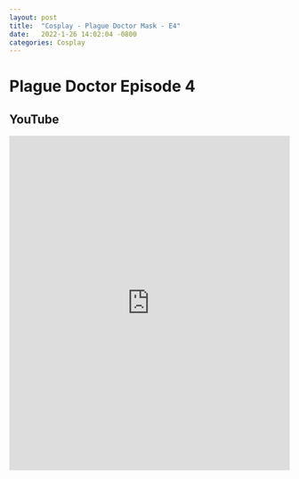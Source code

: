 ```yaml
---
layout: post
title:  "Cosplay - Plague Doctor Mask - E4"
date:   2022-1-26 14:02:04 -0800
categories: Cosplay
---
```


# Plague Doctor Episode 4
## YouTube
<iframe width="100%" height="600" src="https://www.youtube.com/embed/RdwtGnUgduk" title="YouTube video player" frameborder="0" allow="accelerometer; autoplay; clipboard-write; encrypted-media; gyroscope; picture-in-picture" allowfullscreen></iframe>
